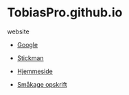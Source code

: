 # TobiasPro.github.io
website

- [Google](https://www.google.com)

- [Stickman](https://editor.p5js.org/TobiasPro/sketches/JxeehHrCh)

- [Hjemmeside](https://tobiaspro.github.io/html-hjemmeside/profil.html)

- [Småkage opskrift](https://tobiaspro.github.io/opskrift-hjemmeside/Opskrift.html)
